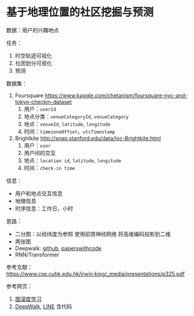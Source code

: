 # 基于地理位置的社区挖掘与预测

数据：用户的兴趣地点

任务：

1. 时空轨迹可视化
2. 社团划分可视化
3. 预测

数据集：

1. Foursquare https://www.kaggle.com/chetanism/foursquare-nyc-and-tokyo-checkin-dataset 
   1. 用户：`userId`
   2. 地点分类：`venueCategoryId`, `venueCategory`
   3. 地点：`venueId`, `latitude`, `longitude`
   4. 时间：`timezoneOffset`，`utcTimestamp`
2. Brightkite http://snap.stanford.edu/data/loc-Brightkite.html 
   1. 用户：`user`
   2. 用户间的交互
   3. 地点：`location id`, `latitude`, `longitude`
   4. 时间：`check-in time`

信息：

- 用户和地点交互信息
- 地理信息
- 时序信息：工作日，小时

思路：

- 二分图：以经纬度为参照 使用前馈神经网络 将高维编码投影到二维
- 两张图
- Deepwalk: [github](https://github.com/phanein/deepwalk), [paperswithcode](https://paperswithcode.com/paper/deepwalk-online-learning-of-social#code)
- RNN/Transformer

参考文献：https://www.cse.cuhk.edu.hk/irwin.king/_media/presentations/p325.pdf 

参考网页：

1. [图深度学习](https://blog.csdn.net/qq_34539676/article/details/125608802)
2. [DeepWalk](https://zhuanlan.zhihu.com/p/56380812), [LINE](https://zhuanlan.zhihu.com/p/56478167) 含代码